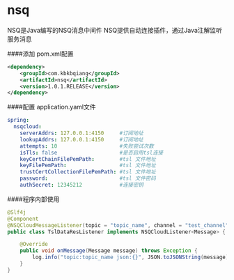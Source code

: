 # nsq
NSQ是Java编写的NSQ消息中间件
NSQ提供自动连接插件，通过Java注解监听服务消息

####添加 pom.xml配置
```xml
<dependency>
    <groupId>com.kbkbqiang</groupId>
    <artifactId>nsq</artifactId>
    <version>1.0.1.RELEASE</version>
</dependency>
```
####配置 application.yaml文件
````yaml
spring:
  nsqcloud:
    serverAddrs: 127.0.0.1:4150		#订阅地址
    lookupAddrs: 127.0.0.1:4150		#订阅地址
    attempts: 10					#失败尝试次数
    isTls: false					#是否启用tsl连接
    keyCertChainFilePemPath: 		#tsl 文件地址
    keyFilePemPath: 				#tsl 文件地址
    trustCertCollectionFilePemPath: #tsl 文件地址
    password: 						#tsl 文件密码
    authSecret: 12345212			#连接密钥
````

####程序内部使用
```java
@Slf4j
@Component
@NSQCloudMessageListener(topic = "topic_name", channel = "test_channel")
public class TslDataResListener implements NSQCloudListener<Message> {

    @Override
    public void onMessage(Message message) throws Exception {
        log.info("topic:topic_name json:{}", JSON.toJSONString(message));
    }
}

```
